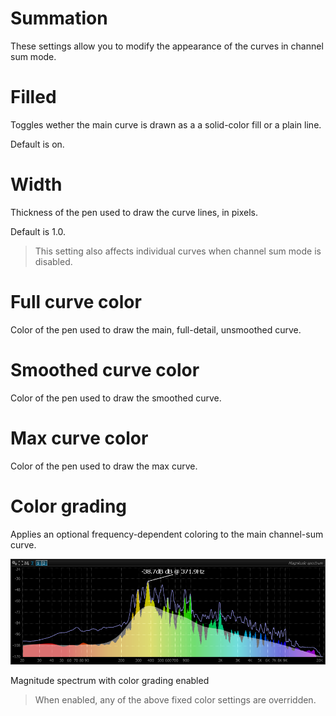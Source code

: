 # Summation
These settings allow you to modify the appearance of the curves in channel sum mode.

# Filled
Toggles wether the main curve is drawn as a a solid-color fill or a plain line.

Default is on.

# Width
Thickness of the pen used to draw the curve lines, in pixels.

Default is 1.0.

>This setting also affects individual curves when channel sum mode is disabled.

# Full curve color

<link type="document" target="Color">Color</link>
of the pen used to draw the main, full-detail, unsmoothed curve.

# Smoothed curve color

<link type="document" target="Color">Color</link>
of the pen used to draw the smoothed curve.

# Max curve color

<link type="document" target="Color">Color</link>
of the pen used to draw the max curve.

# Color grading
Applies an optional frequency-dependent coloring to the main channel-sum curve.

![](../../include/Spectrum4.png)

<link type="document" target="Magnitude">Magnitude</link>
spectrum with color grading enabled

>When enabled, any of the above fixed color settings are overridden.
